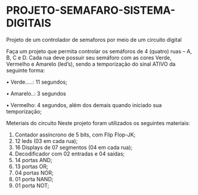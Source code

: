 # PROJETO-SEMAFARO-SISTEMA-DIGITAIS
Projeto de um controlador de semaforos por meio de um circuito digital

Faça um projeto que permita controlar os semáforos de 4 (quatro) ruas – A, B, C e D. Cada rua deve possuir seu 
semáforo com as cores Verde, Vermelho e Amarelo (led’s), sendo a temporização do sinal ATIVO da seguinte forma:

• Verde.....: 11 segundos;

• Amarelo..: 3 segundos

• Vermelho: 4 segundos, além dos demais quando iniciado sua temporização;

Meteriais do circuito
Neste projeto foram utilizados os seguintes materiais:
1) Contador assíncrono de 5 bits, com Flip Flop-JK;
2) 12 leds (03 em cada rua);
3) 16 Displays de 07 segmentos (04 em cada rua);
4) Decodificador com 02 entradas e 04 saídas;
5) 14 portas AND;
6) 13 portas OR;
7) 04 portas NOR;
8) 01 porta NAND;
9) 01 porta NOT;
